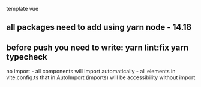 template vue

all packages need to add using yarn
node - 14.18
------------------------------
before push you need to write:
    yarn lint:fix
    yarn typecheck
------------------------------
no import 
    - all components will import automatically
    - all elements in vite.config.ts that in AutoImport (imports) will be accessibility 
    without import
